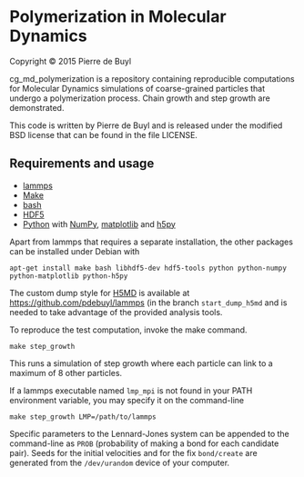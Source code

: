 Polymerization in Molecular Dynamics
====================================

Copyright © 2015 Pierre de Buyl

cg\_md\_polymerization is a repository containing reproducible
computations for Molecular Dynamics simulations of coarse-grained
particles that undergo a polymerization process. Chain growth and step
growth are demonstrated.

This code is written by Pierre de Buyl and is released under the
modified BSD license that can be found in the file LICENSE.

Requirements and usage
----------------------

- [lammps](http://lammps.sandia.gov)
- [Make](http://www.gnu.org/software/make/)
- [bash](https://www.gnu.org/software/bash/)
- [HDF5](http://www.hdfgroup.org/HDF5/)
- [Python](https://www.python.org/) with [NumPy](http://www.numpy.org/),
  [matplotlib](http://matplotlib.org/) and [h5py](http://www.h5py.org/)

Apart from lammps that requires a separate installation, the other packages can
be installed under Debian with

    apt-get install make bash libhdf5-dev hdf5-tools python python-numpy python-matplotlib python-h5py

The custom dump style for [H5MD](http://nongnu.org/h5md/) is available at
<https://github.com/pdebuyl/lammps> (in the branch `start_dump_h5md` and is
needed to take advantage of the provided analysis tools.

To reproduce the test computation, invoke the make command.

    make step_growth

This runs a simulation of step growth where each particle can link to a maximum
of 8 other particles.

If a lammps executable named `lmp_mpi` is not found in your PATH environment
variable, you may specify it on the command-line

    make step_growth LMP=/path/to/lammps

Specific parameters to the Lennard-Jones system can be appended to the
command-line as `PROB` (probability of making a bond for each candidate pair).
Seeds for the initial velocities and for the fix `bond/create` are generated
from the `/dev/urandom` device of your computer.

